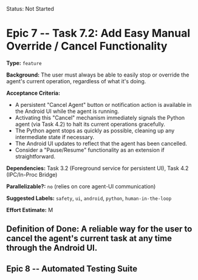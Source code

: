 Status: Not Started

# Epic 7 -- Task 7.2: Add Easy Manual Override / Cancel Functionality

**Type:** `feature`

**Background:** The user must always be able to easily stop or override the agent's current operation, regardless of what it's doing.

**Acceptance Criteria:**
*   A persistent "Cancel Agent" button or notification action is available in the Android UI while the agent is running.
*   Activating this "Cancel" mechanism immediately signals the Python agent (via Task 4.2) to halt its current operations gracefully.
*   The Python agent stops as quickly as possible, cleaning up any intermediate state if necessary.
*   The Android UI updates to reflect that the agent has been cancelled.
*   Consider a "Pause/Resume" functionality as an extension if straightforward.

**Dependencies:** Task 3.2 (Foreground service for persistent UI), Task 4.2 (IPC/In-Proc Bridge)

**Parallelizable?:** `no` (relies on core agent-UI communication)

**Suggested Labels:** `safety`, `ui`, `android`, `python`, `human-in-the-loop`

**Effort Estimate:** M

**Definition of Done:** A reliable way for the user to cancel the agent's current task at any time through the Android UI.
---
## Epic 8 -- Automated Testing Suite
